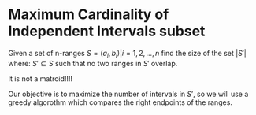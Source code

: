 
# Maximum Cardinality of Independent Intervals subset
Given a set of n-ranges $S={(a_i, b_i) | i=1, 2, ..., n}$  find the size of the set $|S'|$ where:
$S' \subseteq S$  such that no two ranges in $S'$ overlap.

It is not a matroid!!!!

Our objective is to maximize the number of intervals in $S'$, so we will use a greedy algorothm which compares the right endpoints of the ranges.





